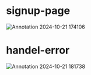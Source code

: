 # signup-page
![Annotation 2024-10-21 174106](https://github.com/user-attachments/assets/81543505-88ec-4ee6-89e7-40bc69812393)

# handel-error
![Annotation 2024-10-21 181738](https://github.com/user-attachments/assets/bb3acccb-f937-4906-9c4e-1f6903166104)

